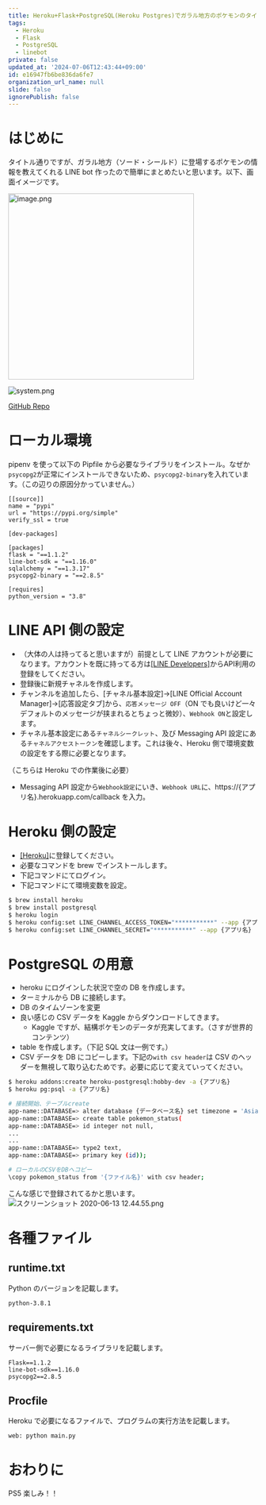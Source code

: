 ```yaml
---
title: Heroku+Flask+PostgreSQL(Heroku Postgres)でガラル地方のポケモンのタイプや強さを教えてくれるLINE bot作った
tags:
  - Heroku
  - Flask
  - PostgreSQL
  - linebot
private: false
updated_at: '2024-07-06T12:43:44+09:00'
id: e16947fb6be836da6fe7
organization_url_name: null
slide: false
ignorePublish: false
---
```


# はじめに

タイトル通りですが、ガラル地方（ソード・シールド）に登場するポケモンの情報を教えてくれる LINE bot 作ったので簡単にまとめたいと思います。以下、画面イメージです。

<img width="375" alt="image.png" src="https://qiita-image-store.s3.ap-northeast-1.amazonaws.com/0/323251/88dc798b-635d-036d-eebc-4fd0f12c317a.png">

![system.png](https://qiita-image-store.s3.ap-northeast-1.amazonaws.com/0/323251/00e61b5c-9d33-1207-d836-671f1971191c.png)

[GitHub Repo](https://github.com/spider-man-tm/line-bot-pokemon)

# ローカル環境

pipenv を使って以下の Pipfile から必要なライブラリをインストール。なぜか`psycopg2`が正常にインストールできないため、`psycopg2-binary`を入れています。（この辺りの原因分かっていません。）

```Pipfile
[[source]]
name = "pypi"
url = "https://pypi.org/simple"
verify_ssl = true

[dev-packages]

[packages]
flask = "==1.1.2"
line-bot-sdk = "==1.16.0"
sqlalchemy = "==1.3.17"
psycopg2-binary = "==2.8.5"

[requires]
python_version = "3.8"
```

# LINE API 側の設定

- （大体の人は持ってると思いますが）前提として LINE アカウントが必要になります。アカウントを既に持ってる方は[[LINE Developers]](https://developers.line.biz/ja/)からAPI利用の登録をしてください。
- 登録後に新規チャネルを作成します。
- チャンネルを追加したら、[チャネル基本設定]->[LINE Official Account Manager]->[応答設定タブ]から、`応答メッセージ OFF`（ON でも良いけど一々デフォルトのメッセージが挟まれるとちょっと微妙）、`Webhook ON`と設定します。
- チャネル基本設定にある`チャネルシークレット`、及び Messaging API 設定にある`チャネルアクセストークン`を確認します。これは後々、Heroku 側で環境変数の設定をする際に必要となります。

（こちらは Heroku での作業後に必要）

- Messaging API 設定から`Webhook設定`にいき、`Webhook URL`に、https://{アプリ名}.herokuapp.com/callback を入力。

# Heroku 側の設定

- [[Heroku]](https://id.heroku.com/login)に登録してください。
- 必要なコマンドを brew でインストールします。
- 下記コマンドにてログイン。
- 下記コマンドにて環境変数を設定。

```bash
$ brew install heroku
$ brew install postgresql
$ heroku login
$ heroku config:set LINE_CHANNEL_ACCESS_TOKEN="***********" --app {アプリ名}
$ heroku config:set LINE_CHANNEL_SECRET="***********" --app {アプリ名}
```

# PostgreSQL の用意

- heroku にログインした状況で空の DB を作成します。
- ターミナルから DB に接続します。
- DB のタイムゾーンを変更
- 良い感じの CSV データを Kaggle からダウンロードしてきます。
  - Kaggle ですが、結構ポケモンのデータが充実してます。（さすが世界的コンテンツ）
- table を作成します。（下記 SQL 文は一例です。）
- CSV データを DB にコピーします。下記の`with csv header`は CSV のヘッダーを無視して取り込むためです。必要に応じて変えていってください。

```bash
$ heroku addons:create heroku-postgresql:hobby-dev -a {アプリ名}
$ heroku pg:psql -a {アプリ名}

# 接続開始、テーブルcreate
app-name::DATABASE=> alter database {データベース名} set timezone = 'Asia/Tokyo';
app-name::DATABASE=> create table pokemon_status(
app-name::DATABASE=> id integer not null,
...
...
app-name::DATABASE=> type2 text,
app-name::DATABASE=> primary key (id));

# ローカルのCSVをDBへコピー
\copy pokemon_status from '{ファイル名}' with csv header;
```

こんな感じで登録されてるかと思います。
![スクリーンショット 2020-06-13 12.44.55.png](https://qiita-image-store.s3.ap-northeast-1.amazonaws.com/0/323251/8d0011e0-7826-2973-a8ea-2da57229bbc9.png)

# 各種ファイル

## runtime.txt

Python のバージョンを記載します。

```
python-3.8.1
```

## requirements.txt

サーバー側で必要になるライブラリを記載します。

```
Flask==1.1.2
line-bot-sdk==1.16.0
psycopg2==2.8.5
```

## Procfile

Heroku で必要になるファイルで、プログラムの実行方法を記載します。

```
web: python main.py
```

# おわりに

PS5 楽しみ！！
